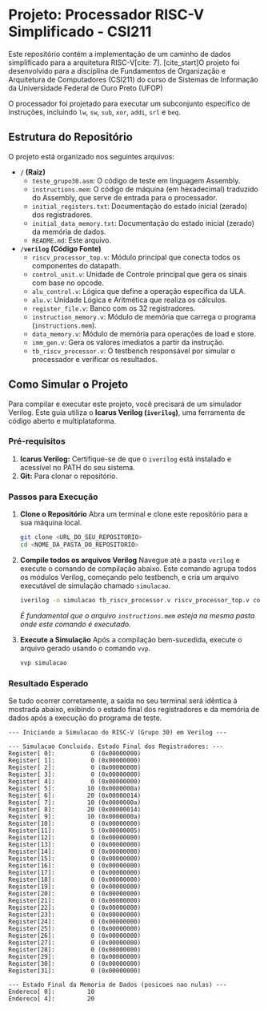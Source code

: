 # Projeto: Processador RISC-V Simplificado - CSI211

Este repositório contém a implementação de um caminho de dados simplificado para a arquitetura RISC-V[cite: 7]. [cite_start]O projeto foi desenvolvido para a disciplina de Fundamentos de Organização e Arquitetura de Computadores (CSI211) do curso de Sistemas de Informação da Universidade Federal de Ouro Preto (UFOP)

O processador foi projetado para executar um subconjunto específico de instruções, incluindo `lw`, `sw`, `sub`, `xor`, `addi`, `srl` e `beq`.

## Estrutura do Repositório

O projeto está organizado nos seguintes arquivos:

* **`/` (Raiz)**
    * `teste_grupo30.asm`: O código de teste em linguagem Assembly.
    * `instructions.mem`: O código de máquina (em hexadecimal) traduzido do Assembly, que serve de entrada para o processador.
    * `initial_registers.txt`: Documentação do estado inicial (zerado) dos registradores.
    * `initial_data_memory.txt`: Documentação do estado inicial (zerado) da memória de dados.
    * `README.md`: Este arquivo.
* **`/verilog` (Código Fonte)**
    * `riscv_processor_top.v`: Módulo principal que conecta todos os componentes do datapath.
    * `control_unit.v`: Unidade de Controle principal que gera os sinais com base no opcode.
    * `alu_control.v`: Lógica que define a operação específica da ULA.
    * `alu.v`: Unidade Lógica e Aritmética que realiza os cálculos.
    * `register_file.v`: Banco com os 32 registradores.
    * `instruction_memory.v`: Módulo de memória que carrega o programa (`instructions.mem`).
    * `data_memory.v`: Módulo de memória para operações de load e store.
    * `imm_gen.v`: Gera os valores imediatos a partir da instrução.
    * `tb_riscv_processor.v`: O testbench responsável por simular o processador e verificar os resultados.

## Como Simular o Projeto

Para compilar e executar este projeto, você precisará de um simulador Verilog. Este guia utiliza o **Icarus Verilog (`iverilog`)**, uma ferramenta de código aberto e multiplataforma.

### Pré-requisitos

1.  **Icarus Verilog:** Certifique-se de que o `iverilog` está instalado e acessível no PATH do seu sistema.
2.  **Git:** Para clonar o repositório.

### Passos para Execução

1.  **Clone o Repositório**
    Abra um terminal e clone este repositório para a sua máquina local.
    ```sh
    git clone <URL_DO_SEU_REPOSITORIO>
    cd <NOME_DA_PASTA_DO_REPOSITORIO>
    ```

2.  **Compile todos os arquivos Verilog**
    Navegue até a pasta `verilog` e execute o comando de compilação abaixo. Este comando agrupa todos os módulos Verilog, começando pelo testbench, e cria um arquivo executável de simulação chamado `simulacao`.
    ```sh
    iverilog -o simulacao tb_riscv_processor.v riscv_processor_top.v control_unit.v alu_control.v alu.v register_file.v imm_gen.v instruction_memory.v data_memory.v
    ```
    *É fundamental que o arquivo `instructions.mem` esteja na mesma pasta onde este comando é executado.*

3.  **Execute a Simulação**
    Após a compilação bem-sucedida, execute o arquivo gerado usando o comando `vvp`.
    ```sh
    vvp simulacao
    ```

### Resultado Esperado

Se tudo ocorrer corretamente, a saída no seu terminal será idêntica à mostrada abaixo, exibindo o estado final dos registradores e da memória de dados após a execução do programa de teste.

```
--- Iniciando a Simulacao do RISC-V (Grupo 30) em Verilog ---

--- Simulacao Concluida. Estado Final dos Registradores: ---
Register[ 0]:          0 (0x00000000)
Register[ 1]:          0 (0x00000000)
Register[ 2]:          0 (0x00000000)
Register[ 3]:          0 (0x00000000)
Register[ 4]:          0 (0x00000000)
Register[ 5]:         10 (0x0000000a)
Register[ 6]:         20 (0x00000014)
Register[ 7]:         10 (0x0000000a)
Register[ 8]:         20 (0x00000014)
Register[ 9]:         10 (0x0000000a)
Register[10]:          0 (0x00000000)
Register[11]:          5 (0x00000005)
Register[12]:          0 (0x00000000)
Register[13]:          0 (0x00000000)
Register[14]:          0 (0x00000000)
Register[15]:          0 (0x00000000)
Register[16]:          0 (0x00000000)
Register[17]:          0 (0x00000000)
Register[18]:          0 (0x00000000)
Register[19]:          0 (0x00000000)
Register[20]:          0 (0x00000000)
Register[21]:          0 (0x00000000)
Register[22]:          0 (0x00000000)
Register[23]:          0 (0x00000000)
Register[24]:          0 (0x00000000)
Register[25]:          0 (0x00000000)
Register[26]:          0 (0x00000000)
Register[27]:          0 (0x00000000)
Register[28]:          0 (0x00000000)
Register[29]:          0 (0x00000000)
Register[30]:          0 (0x00000000)
Register[31]:          0 (0x00000000)

--- Estado Final da Memoria de Dados (posicoes nao nulas) ---
Endereco[ 0]:         10
Endereco[ 4]:         20
```
